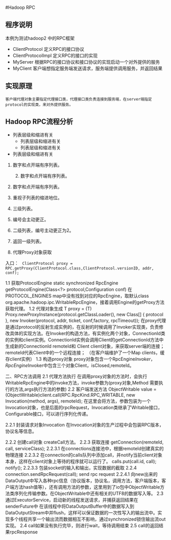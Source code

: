 #Hadoop RPC

## 程序说明
本例为测试hadoop2 中的RPC框架

* ClientProtocol 定义RPC的接口协议
* ClientProtocolImpl 定义RPC的接口的实现
* MyServer 根据RPC的接口协议和接口协议的实现启动一个对外提供的服务
* MyClient 客户端想指定服务端发送请求，服务端提供调用服务，并返回结果


## 实现原理
	客户端代理对象主要指定代理接口类，代理接口类负责连接到服务端，在server端指定protocol的实现类，来对外提供服务。

## Hadoop RPC流程分析

- 列表层级和缩进有关
	- 列表层级和缩进有关
	- 列表层级和缩进有关
- 列表层级和缩进有关


1. 数字和点开端有序列表。

	2. 数字和点开端有序列表。
	
3. 数字和点开端有序列表。

1. 重视子列表的缩进地位。

1. 三级列表。
1. 编号会主动更正。

1. 二级列表，编号主动更正为2。

2. 返回一级列表。


1. 代理Proxy对象获取
	    
入口：
`
ClientProtocol proxy = RPC.getProxy(ClientProtocol.class,ClientProtocol.versionID, addr, conf);`
	    
1.1 获取ProtocolEngine
	static synchronized RpcEngine getProtocolEngine(Class<?> protocol,Configuration conf) 
	在PROTOCOL_ENGINES map中没有找到对应的RpcEngine，取默认class org.apache.hadoop.ipc.WritableRpcEngine，接着调用Engine的getProxy方法获取代理。
1.2    代理对象生成
  T proxy = (T) Proxy.newProxyInstance(protocol.getClassLoader(), 
							     new Class[] { protocol }, 
							     new Invoker(protocol, addr, ticket, conf,factory, rpcTimeout));
       在proxy代理是通过protocol的反射生成实例的，在反射的时候调用了Invoker实现类，负责修改具体的实现方法。在Invoker的构造方法，有实例化两个对象，ConnectionId类的实例和client实例。ConnectionId实例会调用Client的getConnectionId方法中生成新的ConnectionId remoteId和 Client client对象，来获取server端的连接；
	remoteId代表Client中的一个远程连接；
（在客户端维护了一个Map clients，缓存client实例）
1.3 构造proxy对象
	proxy对象包含一个RpcEngine$Invoker，RpcEngine$Invoker中包含三个对象Client，isClosed,remoteId。

二、RPC方法调用
2.1 代理方法执行
	在调用proxy对象的方法时，会执行WritableRpcEngine中的invoke方法，invoke参数为(proxy对象,Method 需要执行的方法,args执行方法的参数)
2.2 客户端发送方法
	ObjectWritable value = (ObjectWritable)client.call(RPC.RpcKind.RPC_WRITABLE, new Invocation(method, args), remoteId);
在这里会将方法，参数包装为一个Invocation对象，也是后面的rpcRequest，Invocation类继承了Writable接口，Configurable接口，可以进行序列化传递。

2.2.1 封装请求对象Invocation
	在Invocation对象的生产过程中会包装RPC版本，协议名等信息。
	
2.2.2 创建call对象
	createCall方法。
2.2.3 获取连接
	getConnection(remoteId, call, serviceClass);
2.2.3.1 在connections连接池中，根据remoteId创建真实的物理连接
2.2.3.2 在connection的calls队列中添加call，并notify当前client对象本身，这样在client对象上等待的程序就可以运行了。
      	calls.put(call.id, call);
      	notify();
2.2.3.3 包装socket的输入和输出，实现数据的截取
2.2.4   connection.sendRpcRequest(call); send rpc request
2.2.4.1 向new出来的DataOutput中写入各种rpc信息（协议版本，协议名，调用方法，客户端版本，客户端方法hash值等），还有调用方法的参数，这里用到了io包中ObjectWritable方法类序列化传输参数。在ObjectWritable中还有相关的UTF8的数据写入等。
2.3   通过ExecutorService，启动新的线程发送请求，并捕获返回结果在senderFuture中
在该线程中将DataOutputBuffer中的数据写入到DataOutputStream中并flush，这样可以保证数据的一次性写入的输出流中。实现多个线程共享一个输出流而数据相互不影响，通过synchronized锁住输出流out实现。
2.4 call如果没有执行完毕，则进行wait，等待调用结束
2.5 call的返回结果rpcResponse
